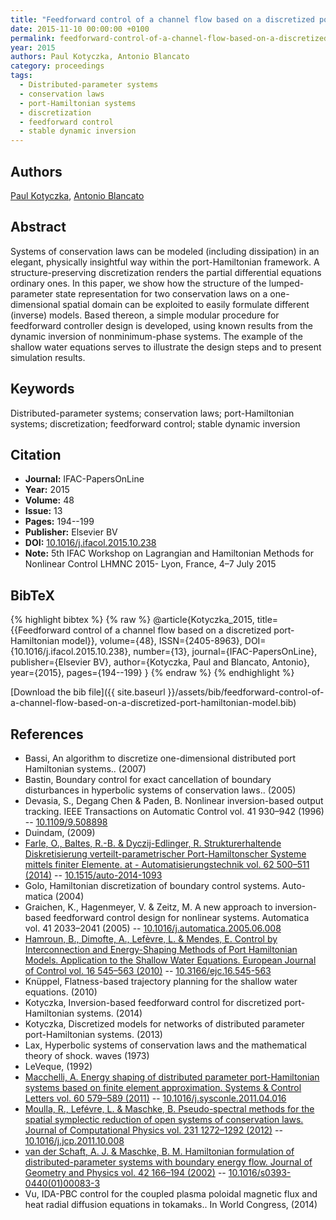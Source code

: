 ```yaml
---
title: "Feedforward control of a channel flow based on a discretized port-Hamiltonian model"
date: 2015-11-10 00:00:00 +0100
permalink: feedforward-control-of-a-channel-flow-based-on-a-discretized-port-hamiltonian-model
year: 2015
authors: Paul Kotyczka, Antonio Blancato
category: proceedings
tags:
  - Distributed-parameter systems
  - conservation laws
  - port-Hamiltonian systems
  - discretization
  - feedforward control
  - stable dynamic inversion
---
```

 
## Authors
[Paul Kotyczka](authors/paul-kotyczka), [Antonio Blancato](authors/antonio-blancato)
 
## Abstract
Systems of conservation laws can be modeled (including dissipation) in an elegant, physically insightful way within the port-Hamiltonian framework. A structure-preserving discretization renders the partial differential equations ordinary ones. In this paper, we show how the structure of the lumped-parameter state representation for two conservation laws on a one-dimensional spatial domain can be exploited to easily formulate different (inverse) models. Based thereon, a simple modular procedure for feedforward controller design is developed, using known results from the dynamic inversion of nonminimum-phase systems. The example of the shallow water equations serves to illustrate the design steps and to present simulation results.
 
## Keywords
Distributed-parameter systems; conservation laws; port-Hamiltonian systems; discretization; feedforward control; stable dynamic inversion
 
## Citation
- **Journal:** IFAC-PapersOnLine
- **Year:** 2015
- **Volume:** 48
- **Issue:** 13
- **Pages:** 194--199
- **Publisher:** Elsevier BV
- **DOI:** [10.1016/j.ifacol.2015.10.238](https://doi.org/10.1016/j.ifacol.2015.10.238)
- **Note:** 5th IFAC Workshop on Lagrangian and Hamiltonian Methods for Nonlinear Control LHMNC 2015- Lyon, France, 4–7 July 2015
 
## BibTeX
{% highlight bibtex %}
{% raw %}
@article{Kotyczka_2015,
  title={{Feedforward control of a channel flow based on a discretized port-Hamiltonian model}},
  volume={48},
  ISSN={2405-8963},
  DOI={10.1016/j.ifacol.2015.10.238},
  number={13},
  journal={IFAC-PapersOnLine},
  publisher={Elsevier BV},
  author={Kotyczka, Paul and Blancato, Antonio},
  year={2015},
  pages={194--199}
}
{% endraw %}
{% endhighlight %}
 
[Download the bib file]({{ site.baseurl }}/assets/bib/feedforward-control-of-a-channel-flow-based-on-a-discretized-port-hamiltonian-model.bib)
 
## References
- Bassi, An algorithm to discretize one-dimensional distributed port Hamiltonian systems.. (2007)
- Bastin, Boundary control for exact cancellation of boundary disturbances in hyperbolic systems of conservation laws.. (2005)
- Devasia, S., Degang Chen & Paden, B. Nonlinear inversion-based output tracking. IEEE Transactions on Automatic Control vol. 41 930–942 (1996) -- [10.1109/9.508898](https://doi.org/10.1109/9.508898)
- Duindam, (2009)
- [Farle, O., Baltes, R.-B. & Dyczij-Edlinger, R. Strukturerhaltende Diskretisierung verteilt-parametrischer Port-Hamiltonscher Systeme mittels finiter Elemente. at - Automatisierungstechnik vol. 62 500–511 (2014)](strukturerhaltende-diskretisierung-verteilt-parametrischer-port-hamiltonscher-systeme-mittels-finiter-elemente) -- [10.1515/auto-2014-1093](https://doi.org/10.1515/auto-2014-1093)
- Golo, Hamiltonian discretization of boundary control systems. Auto-matica (2004)
- Graichen, K., Hagenmeyer, V. & Zeitz, M. A new approach to inversion-based feedforward control design for nonlinear systems. Automatica vol. 41 2033–2041 (2005) -- [10.1016/j.automatica.2005.06.008](https://doi.org/10.1016/j.automatica.2005.06.008)
- [Hamroun, B., Dimofte, A., Lefèvre, L. & Mendes, E. Control by Interconnection and Energy-Shaping Methods of Port Hamiltonian Models. Application to the Shallow Water Equations. European Journal of Control vol. 16 545–563 (2010)](control-by-interconnection-and-energy-shaping-methods-of-port-hamiltonian-models-application-to-the-shallow-water-equations) -- [10.3166/ejc.16.545-563](https://doi.org/10.3166/ejc.16.545-563)
- Knüppel, Flatness-based trajectory planning for the shallow water equations. (2010)
- Kotyczka, Inversion-based feedforward control for discretized port-Hamiltonian systems. (2014)
- Kotyczka, Discretized models for networks of distributed parameter port-Hamiltonian systems. (2013)
- Lax, Hyperbolic systems of conservation laws and the mathematical theory of shock. waves (1973)
- LeVeque, (1992)
- [Macchelli, A. Energy shaping of distributed parameter port-Hamiltonian systems based on finite element approximation. Systems &amp; Control Letters vol. 60 579–589 (2011)](energy-shaping-of-distributed-parameter-port-hamiltonian-systems-based-on-finite-element-approximation) -- [10.1016/j.sysconle.2011.04.016](https://doi.org/10.1016/j.sysconle.2011.04.016)
- [Moulla, R., Lefévre, L. & Maschke, B. Pseudo-spectral methods for the spatial symplectic reduction of open systems of conservation laws. Journal of Computational Physics vol. 231 1272–1292 (2012)](pseudo-spectral-methods-for-the-spatial-symplectic-reduction-of-open-systems-of-conservation-laws) -- [10.1016/j.jcp.2011.10.008](https://doi.org/10.1016/j.jcp.2011.10.008)
- [van der Schaft, A. J. & Maschke, B. M. Hamiltonian formulation of distributed-parameter systems with boundary energy flow. Journal of Geometry and Physics vol. 42 166–194 (2002)](hamiltonian-formulation-of-distributed-parameter-systems-with-boundary-energy-flow) -- [10.1016/s0393-0440(01)00083-3](https://doi.org/10.1016/s0393-0440(01)00083-3)
- Vu, IDA-PBC control for the coupled plasma poloidal magnetic flux and heat radial diffusion equations in tokamaks.. In World Congress, (2014)

